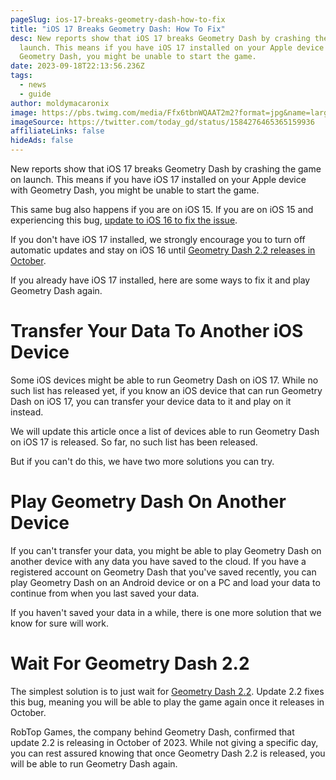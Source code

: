 ```yaml
---
pageSlug: ios-17-breaks-geometry-dash-how-to-fix
title: "iOS 17 Breaks Geometry Dash: How To Fix"
desc: New reports show that iOS 17 breaks Geometry Dash by crashing the game on
  launch. This means if you have iOS 17 installed on your Apple device with
  Geometry Dash, you might be unable to start the game.
date: 2023-09-18T22:13:56.236Z
tags:
  - news
  - guide
author: moldymacaronix
image: https://pbs.twimg.com/media/Ffx6tbnWQAAT2m2?format=jpg&name=large
imageSource: https://twitter.com/today_gd/status/1584276465365159936
affiliateLinks: false
hideAds: false
---
```

New reports show that iOS 17 breaks Geometry Dash by crashing the game on launch. This means if you have iOS 17 installed on your Apple device with Geometry Dash, you might be unable to start the game.

This same bug also happens if you are on iOS 15. If you are on iOS 15 and experiencing this bug, [update to iOS 16 to fix the issue](/posts/geometry-dash-how-to-fix-ios-crash-bug/).

If you don't have iOS 17 installed, we strongly encourage you to turn off automatic updates and stay on iOS 16 until [Geometry Dash 2.2 releases in October](/posts/final-geometry-dash-2-2-release-date-confirmed-by-robtop/).

If you already have iOS 17 installed, here are some ways to fix it and play Geometry Dash again.

# Transfer Your Data To Another iOS Device

Some iOS devices might be able to run Geometry Dash on iOS 17. While no such list has released yet, if you know an iOS device that can run Geometry Dash on iOS 17, you can transfer your device data to it and play on it instead.

We will update this article once a list of devices able to run Geometry Dash on iOS 17 is released. So far, no such list has been released.

But if you can't do this, we have two more solutions you can try.

# Play Geometry Dash On Another Device

If you can't transfer your data, you might be able to play Geometry Dash on another device with any data you have saved to the cloud. If you have a registered account on Geometry Dash that you've saved recently, you can play Geometry Dash on an Android device or on a PC and load your data to continue from when you last saved your data.

If you haven't saved your data in a while, there is one more solution that we know for sure will work.

# Wait For Geometry Dash 2.2

The simplest solution is to just wait for [Geometry Dash 2.2](/categories/2.2/). Update 2.2 fixes this bug, meaning you will be able to play the game again once it releases in October.

RobTop Games, the company behind Geometry Dash, confirmed that update 2.2 is releasing in October of 2023. While not giving a specific day, you can rest assured knowing that once Geometry Dash 2.2 is released, you will be able to run Geometry Dash again.
